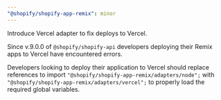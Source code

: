 ```yaml
---
"@shopify/shopify-app-remix": minor
---
```


Introduce Vercel adapter to fix deploys to Vercel.

Since v.9.0.0 of `@shopify/shopify-api` developers deploying their Remix apps to Vercel have encountered errors.

Developers looking to deploy their application to Vercel should replace references to import `"@shopify/shopify-app-remix/adapters/node";` with `"@shopify/shopify-app-remix/adapters/vercel";` to properly load the required global variables.
